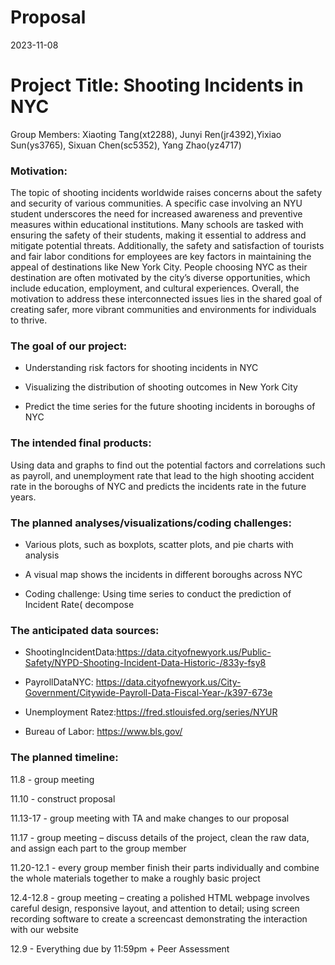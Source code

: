 Proposal
================
2023-11-08

# Project Title: Shooting Incidents in NYC

Group Members: Xiaoting Tang(xt2288), Junyi Ren(jr4392),Yixiao
Sun(ys3765), Sixuan Chen(sc5352), Yang Zhao(yz4717)

### Motivation:

The topic of shooting incidents worldwide raises concerns about the
safety and security of various communities. A specific case involving an
NYU student underscores the need for increased awareness and preventive
measures within educational institutions. Many schools are tasked with
ensuring the safety of their students, making it essential to address
and mitigate potential threats. Additionally, the safety and
satisfaction of tourists and fair labor conditions for employees are key
factors in maintaining the appeal of destinations like New York City.
People choosing NYC as their destination are often motivated by the
city’s diverse opportunities, which include education, employment, and
cultural experiences. Overall, the motivation to address these
interconnected issues lies in the shared goal of creating safer, more
vibrant communities and environments for individuals to thrive.

### The goal of our project:

- Understanding risk factors for shooting incidents in NYC

- Visualizing the distribution of shooting outcomes in New York City

- Predict the time series for the future shooting incidents in boroughs
  of NYC

### The intended final products:

Using data and graphs to find out the potential factors and correlations
such as payroll, and unemployment rate that lead to the high shooting
accident rate in the boroughs of NYC and predicts the incidents rate in
the future years.

### The planned analyses/visualizations/coding challenges:

- Various plots, such as boxplots, scatter plots, and pie charts with
  analysis

- A visual map shows the incidents in different boroughs across NYC

- Coding challenge: Using time series to conduct the prediction of
  Incident Rate( decompose

### The anticipated data sources:

- ShootingIncidentData:<https://data.cityofnewyork.us/Public-Safety/NYPD-Shooting-Incident-Data-Historic-/833y-fsy8>

- PayrollDataNYC:
  <https://data.cityofnewyork.us/City-Government/Citywide-Payroll-Data-Fiscal-Year-/k397-673e>

- Unemployment Ratez:<https://fred.stlouisfed.org/series/NYUR>

- Bureau of Labor: <https://www.bls.gov/>

### The planned timeline:

11.8 - group meeting

11.10 - construct proposal

11.13-17 - group meeting with TA and make changes to our proposal

11.17 - group meeting – discuss details of the project, clean the raw
data, and assign each part to the group member

11.20-12.1 - every group member finish their parts individually and
combine the whole materials together to make a roughly basic project

12.4-12.8 - group meeting – creating a polished HTML webpage involves
careful design, responsive layout, and attention to detail; using screen
recording software to create a screencast demonstrating the interaction
with our website

12.9 - Everything due by 11:59pm + Peer Assessment
